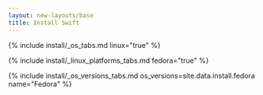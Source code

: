 ```yaml
---
layout: new-layouts/base
title: Install Swift
---
```


{% include install/_os_tabs.md linux="true" %}

{% include install/_linux_platforms_tabs.md fedora="true" %}

{% include install/_os_versions_tabs.md os_versions=site.data.install.fedora  name="Fedora" %}

